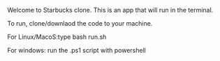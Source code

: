 
Welcome to Starbucks clone. This is an app that will run in the terminal. 

To run, clone/downlaod the code to your machine. 

For Linux/MacoS:type
bash run.sh

For windows:
run the .ps1 script with powershell

